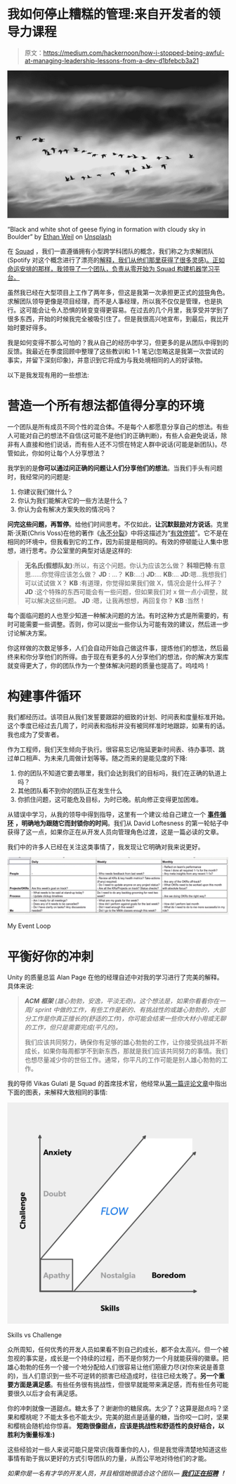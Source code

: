 # 我如何停止糟糕的管理:来自开发者的领导力课程

> 原文：<https://medium.com/hackernoon/how-i-stopped-being-awful-at-managing-leadership-lessons-from-a-dev-d1bfebcb3a21>

![](img/7095b7c94d015cb6b37681ad978cd423.png)

“Black and white shot of geese flying in formation with cloudy sky in Boulder” by [Ethan Weil](https://unsplash.com/@weilstyle?utm_source=medium&utm_medium=referral) on [Unsplash](https://unsplash.com?utm_source=medium&utm_medium=referral)

在 [Squad](https://www.squadplatform.com/) ，我们一直遵循拥有小型跨学科团队的概念，我们称之为求解团队(Spotify 对这个概念进行了漂亮的[解释，我们从他们那里获得了很多灵感)。正如命运安排的那样，我领导了一个团队，负责从零开始为 Squad 构建机器学习平台。](https://labs.spotify.com/2014/03/27/spotify-engineering-culture-part-1/)

虽然我已经在大型项目上工作了两年多，但这是我第一次承担更正式的[领导](https://hackernoon.com/tagged/leadership)角色。求解团队领导更像是项目经理，而不是人事经理，所以我不仅仅是管理，也是执行。这可能会让令人恐惧的转变变得更容易。在过去的几个月里，我享受并学到了很多东西，开始的时候我完全被吸引住了。但是我很高兴地宣布，到最后，我比开始时要好得多。

我是如何变得不那么可怕的？我从自己的经历中学习，但更多的是从团队中得到的反馈。我最近在季度回顾中整理了这些教训和 1-1 笔记(忽略这是我第一次尝试的事实，并留下深刻印象)，并意识到它将成为与我处境相同的人的好读物。

以下是我发现有用的一些想法:

# 营造一个所有想法都值得分享的环境

一个团队是所有成员不同个性的混合体。不是每个人都愿意分享自己的想法。有些人可能对自己的想法不自信(这可能不是他们的正确判断)，有些人会避免说话，除非有人直接和他们说话，而有些人还不习惯在特定人群中说话(可能是新团队)。尽管如此，你如何让每个人分享想法？

我学到的是**你可以通过问正确的问题让人们分享他们的想法**。当我们手头有问题时，我经常问的问题是:

1.  你建议我们做什么？
2.  你认为我们能解决它的一些方法是什么？
3.  你认为会有解决方案失败的情况吗？

**问完这些问题，再暂停**。给他们时间思考。不仅如此，**让沉默鼓励对方说话**。克里斯·沃斯(Chris Voss)在他的著作《[永不分裂](https://www.goodreads.com/book/show/26156469-never-split-the-difference)》中将这描述为“[有效停顿](http://blog.blackswanltd.com/the-edge/how-to-use-silence-to-your-advantage)”。它不是在相同的环境中，但我看到它的工作，因为前提是相同的。有效的停顿能让人集中思想，进行思考。办公室里的典型对话是这样的:

> **无名氏(假想队友)**:所以，有这个问题。你认为应该怎么做？
> **科坦巴特**:有意思……你觉得应该怎么做？
> **JD** : …？
> **KB**:…:)
> **JD**:…
> **KB**:…
> **JD**:嗯…我想我们可以试试做 X？
> **KB** :有道理，你觉得如果我们做 X，情况会是什么样子？
> **JD** :这个特殊的东西可能会有一些问题，但如果我们对 x 做一点小调整，就可以解决这些问题。
> **JD** :嗯，让我再想想，再回复你？
> **KB** :当然！

每个面临问题的人也至少知道一种解决问题的方法。有时这种方式是所需要的，有时可能需要一些调整。否则，你可以提出一些你认为可能有效的建议，然后进一步讨论解决方案。

你这样做的次数足够多，人们会自动开始自己做这件事，提炼他们的想法，然后最终来和你分享他们的所得。由于现在有更多的人分享他们的想法，你的解决方案库就变得更大了，你的团队作为一个整体解决问题的质量也提高了。呜哇呜！

# 构建事件循环

我们都经历过。该项目从我们发誓要跟踪的细致的计划、时间表和度量标准开始。这个季度已经过去几周了，时间表和指标并没有被同样准时地跟踪，如果有的话。我也成为了受害者。

作为工程师，我们天生倾向于执行。很容易忘记/拖延更新时间表、待办事项、跳过单口相声、为未来几周做计划等等。随之而来的是能见度的下降:

1.  你的团队不知道它要去哪里，我们会达到我们的目标吗，我们在正确的轨道上吗？
2.  其他团队看不到你的团队正在发生什么
3.  你抓住问题，这可能危及目标，为时已晚。航向修正变得更加困难。

从错误中学习，从我的领导中得到指导，这里有一个建议:给自己建立一个 [**事件循环**](https://s3.amazonaws.com/marquee-test-akiaisur2rgicbmpehea/dgVXCQ87Ry2aeL7OKJyu_Screen%20Shot%202015-07-16%20at%2011.43.16%20AM.png) **，明确地为跟随它而封锁你的时间**。我们从 David Loftesness 的第一轮帖子中获得了这一点，如果你正在从开发人员向管理角色过渡，这是一篇必读的文章。

我们中的许多人已经在关注这类事情了，我发现让它明确对我来说更好。

![](img/2fa23b8d7c436faa94f830ad4ab7e0fb.png)

My Event Loop

# 平衡好你的冲刺

Unity 的质量总监 Alan Page 在他的经理自述中对我的学习进行了完美的解释。具体来说:

> ***ACM 框架*** *(雄心勃勃，安逸，平淡无奇)。这个想法是，如果你看看你在一周/ sprint 中做的工作，有些工作是新的、有挑战性的或雄心勃勃的，大部分工作是你真正擅长的(舒适的工作)，你可能会结束一些你大材小用或无聊的工作，但只是需要完成(平凡的)。*
> 
> 我们应该共同努力，确保你有足够的雄心勃勃的工作，让你接受挑战并不断成长，如果你每周都学不到新东西，那就是我们应该共同努力的事情。我们也想尽量减少你的世俗工作。通常，你平凡的工作可能是别人雄心勃勃的工作。

我的导师 Vikas Gulati 是 Squad 的首席技术官，他经常从[第一篇评论文章](http://firstround.com/review/track-and-facilitate-your-engineers-flow-states-in-this-simple-way/)中指出下面的图表，来解释大致相同的事情:

![](img/bd37c1f6233ab0e6529542279d992d18.png)

Skills vs Challenge

众所周知，任何优秀的开发人员如果看不到自己的成长，都不会太高兴。但一个被忽视的事实是，成长是一个持续的过程，而不是你努力一个月就能获得的徽章。把雄心勃勃的任务一个接一个地分配给人们很容易让他们筋疲力尽(对你来说是善意的)，当人们意识到一些不可逆转的损害已经造成时，往往已经太晚了。**另一个重要方面是满足感**。有些任务很有挑战性，但很早就能带来满足感，而有些任务可能要很久以后才会有满足感。

你的冲刺就像一道甜点。糖太多了？谢谢你的糖尿病。太少了？这算是甜点吗？坚果和樱桃呢？不能太多也不能太少。完美的甜点是适量的糖，当你咬一口时，坚果和樱桃会随机给你惊喜。
**短跑很像甜点，应该是挑战性和舒适性的良好结合，以胜利为衡量标准:)**

这些经验对一些人来说可能只是常识(我尊重你的人)，但是我觉得清楚地知道这些事情有助于我以更好的方式引导团队的力量，从而公平地对待他们的才能。

*如果你是一名有才华的开发人员，并且相信她很适合这个团队—* [***我们正在招聘***](https://www.squadplatform.com/careers/?utm_source=mediumcom&utm_medium=article&utm_campaign=leadership_lessons_from_dev) ***！***